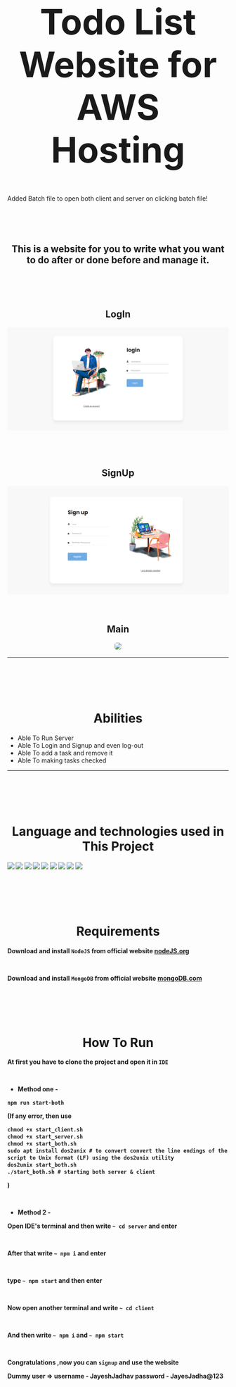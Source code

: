 <h1 align='center' style="font-size:5rem"><b>Todo List Website for AWS Hosting</b></h1>

Added Batch file to open both client and server on clicking batch file!

</div>
<br><br><br>
<h2 align='center'>
    This is a website for you to write what you want to do after or done before and manage it.
</h2>

<br><br><br>
<div align='center'>
    <h2>LogIn</h2>
    <img style='border-radius:5px' src="https://github.com/0AliReza0/MERN-Stack-todo-website/blob/517cfce1e892ad694cc8c8c5af4bab25c2a1c19d/images/login.png"></img>
    <br>
    <br><br><br>
    <h2>SignUp</h2>
    <img style='border-radius:5px' src="https://github.com/0AliReza0/MERN-Stack-todo-website/blob/2781e0f26fea89f3f6bce58a415c8a10a40bd9ba/images/signup.png"></img>
    <br><br><br>
    <h2>Main</h2>
    <img style='border-radius:5px' src="https://github.com/0AliReza0/todo-list-website/blob/bf8e78f50ecac4cb919de828eac66acd63ca2d3c/images/main.png"></img>
</div>
<hr>

<br><br><br><br>

<h1 align='center'><b>Abilities</b></h1>

<ul>
<li> Able To Run Server</li>
<li> Able To Login and Signup and even log-out</li>
<li> Able To add a task and remove it</li>
<li> Able To making tasks checked</li>
  </ul>

<hr>
<br><br><br><br>
<h1 align='center'><b>Language and technologies used in This Project</h1>
<img src="https://img.shields.io/badge/MongoDB-%234ea94b.svg?style=for-the-badge&logo=mongodb&logoColor=white"></img>
<img src="https://img.shields.io/badge/NPM-%23000000.svg?style=for-the-badge&logo=npm&logoColor=white"></img>
<img src="https://img.shields.io/badge/html5-%23E34F26.svg?style=for-the-badge&logo=html5&logoColor=white"></img>
<img src="https://img.shields.io/badge/css3-%231572B6.svg?style=for-the-badge&logo=css3&logoColor=white"></img>
<img src="https://img.shields.io/badge/javascript-%23323330.svg?style=for-the-badge&logo=javascript&logoColor=%23F7DF1E"></img>
<img src="https://img.shields.io/badge/React-20232A?style=for-the-badge&logo=react&logoColor=61DAFB"></img>
<img src="https://img.shields.io/badge/Node.js-339933?style=for-the-badge&logo=nodedotjs&logoColor=white"></img>
<img src="https://img.shields.io/badge/Bootstrap-563D7C?style=for-the-badge&logo=bootstrap&logoColor=white"></img>
<img src="https://img.shields.io/badge/github-%23121011.svg?style=for-the-badge&logo=github&logoColor=white"></img>




<br><br><br><br>

<h1 align='center'><b>Requirements</b></h1>

Download and install ``NodeJS`` from official website <a href="https://nodejs.org/">nodeJS.org</a>

<br>

Download and install ``MongoDB`` from official website <a href="https://www.mongodb.com/try/download/community">mongoDB.com</a>


<br><br><br><br>

<h1 align='center'><b>How To Run</b></h1>

At first you have to clone the project and open it in ``IDE``

<br>

- Method one -
```
npm run start-both
```

(If any error, then use 
```
chmod +x start_client.sh
chmod +x start_server.sh
chmod +x start_both.sh
sudo apt install dos2unix # to convert convert the line endings of the script to Unix format (LF) using the dos2unix utility
dos2unix start_both.sh 
./start_both.sh # starting both server & client
```


)

<br>

- Method 2 - 

Open IDE's terminal and then write  ``~ cd server`` and enter

<br>

After that write ``~ npm i`` and enter

<br>

type ``~ npm start`` and then enter

<br>

Now open another terminal and write ``~ cd client``

<br>

And then write ``~ npm i`` and ``~ npm start``

<br>

Congratulations ,now you can ``signup`` and use the website

Dummy user => 
username - JayeshJadhav
password - JayesJadha@123

